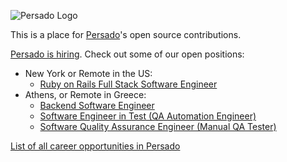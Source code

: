 

![Persado Logo](https://workablehr.s3.amazonaws.com/uploads/account/logo/441713/logo)

This is a place for [Persado](https://www.persado.com)'s open source contributions.

[Persado is hiring](https://www.persado.com/company/careers/). Check out some of our open positions:

  * New York or Remote in the US:
    * [Ruby on Rails Full Stack Software Engineer](https://apply.workable.com/persado/j/231D3736C6/)
  * Athens, or Remote in Greece:
    * [Backend Software Engineer](https://apply.workable.com/persado/j/B3F42FE049/)
    * [Software Engineer in Test (QA Automation Engineer)](https://apply.workable.com/persado/j/8C74452CA1/)
    * [Software Quality Assurance Engineer (Manual QA Tester)](https://apply.workable.com/persado/j/C1A7CA93D2/)

[List of all career opportunities in Persado](https://apply.workable.com/persado/)
